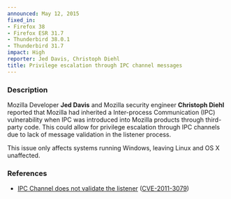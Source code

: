 ```yaml
---
announced: May 12, 2015
fixed_in:
- Firefox 38
- Firefox ESR 31.7
- Thunderbird 38.0.1
- Thunderbird 31.7
impact: High
reporter: Jed Davis, Christoph Diehl
title: Privilege escalation through IPC channel messages
---
```


<h3>Description</h3>

<p>Mozilla Developer <strong>Jed Davis</strong> and Mozilla security engineer
<strong>Christoph Diehl</strong> reported that Mozilla had inherited a
Inter-process Communication (IPC) vulnerability when IPC was introduced into
Mozilla products through third-party code. This could allow for privilege
escalation through IPC channels due to lack of message validation in the
listener process. 
</p>

<p class="note">This issue only affects systems running Windows, leaving Linux
and OS X unaffected.</p>

<h3>References</h3>

<ul>
  <li><a href="https://bugzilla.mozilla.org/show_bug.cgi?id=1087565">
        IPC Channel does not validate the listener</a>
(<a href="http://cve.mitre.org/cgi-bin/cvename.cgi?name=CVE-2011-3079"
class="ex-ref">CVE-2011-3079</a>)</li>
</ul>



